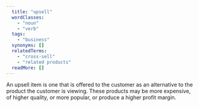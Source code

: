```yaml
---
  title: "upsell"
  wordClasses: 
    - "noun"
    - "verb"
  tags: 
    - "business"
  synonyms: []
  relatedTerms: 
    - "cross-sell"
    - "related products"
  readMore: []
---
```

An upsell item is one that is offered to the customer as an alternative to the product the customer is viewing. These products may be more expensive, of higher quality, or more popular, or produce a higher profit margin.
